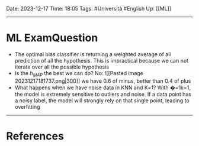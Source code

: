 Date: 2023-12-17
Time: 18:05
Tags: #Università #English 
Up: [[ML]]

---
# ML ExamQuestion

- The optimal bias classifier is returning a weighted average of all prediction of all the hypothesis. This is impractical because we can not iterate over all the possible hypothesis
- Is the $h_{MAP}$ the best we can do? No: 
  ![[Pasted image 20231217181737.png|300]] we have 0.6 of minus, better than 0.4 of plus
- What happens when we have noise data in KNN and K=1? With �=1k=1, the model is extremely sensitive to outliers and noise. If a data point has a noisy label, the model will strongly rely on that single point, leading to overfitting


---
# References
